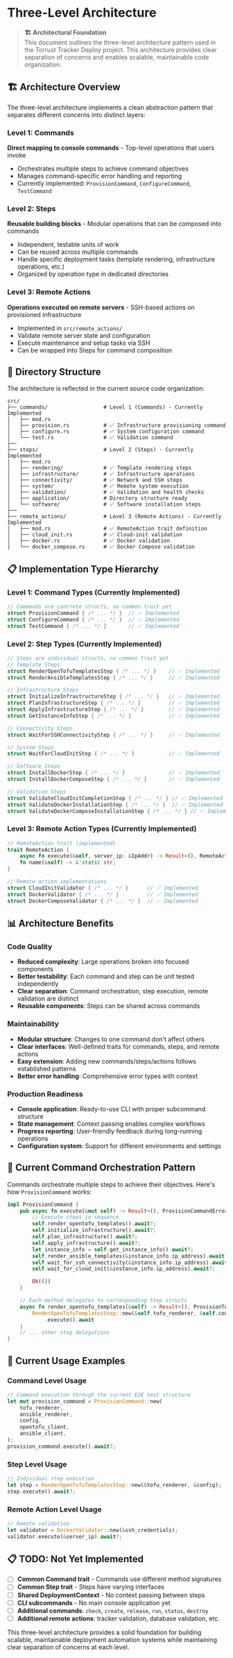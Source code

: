 # Three-Level Architecture

> **🏗️ Architectural Foundation**  
> This document outlines the three-level architecture pattern used in the Torrust Tracker Deploy project. This architecture provides clear separation of concerns and enables scalable, maintainable code organization.

## 🏗️ Architecture Overview

The three-level architecture implements a clean abstraction pattern that separates different concerns into distinct layers:

### Level 1: Commands

**Direct mapping to console commands** - Top-level operations that users invoke

- Orchestrates multiple steps to achieve command objectives
- Manages command-specific error handling and reporting
- Currently implemented: `ProvisionCommand`, `ConfigureCommand`, `TestCommand`

### Level 2: Steps

**Reusable building blocks** - Modular operations that can be composed into commands

- Independent, testable units of work
- Can be reused across multiple commands
- Handle specific deployment tasks (template rendering, infrastructure operations, etc.)
- Organized by operation type in dedicated directories

### Level 3: Remote Actions

**Operations executed on remote servers** - SSH-based actions on provisioned infrastructure

- Implemented in `src/remote_actions/`
- Validate remote server state and configuration
- Execute maintenance and setup tasks via SSH
- Can be wrapped into Steps for command composition

## 📁 Directory Structure

The architecture is reflected in the current source code organization:

```text
src/
├── commands/                  # Level 1 (Commands) - Currently Implemented
│   ├── mod.rs
│   ├── provision.rs           # ✅ Infrastructure provisioning command
│   ├── configure.rs           # ✅ System configuration command
│   └── test.rs                # ✅ Validation command
├──
├── steps/                     # Level 2 (Steps) - Currently Implemented
│   ├── mod.rs
│   ├── rendering/             # ✅ Template rendering steps
│   ├── infrastructure/        # ✅ Infrastructure operations
│   ├── connectivity/          # ✅ Network and SSH steps
│   ├── system/                # ✅ Remote system execution
│   ├── validation/            # ✅ Validation and health checks
│   ├── application/           # Directory structure ready
│   └── software/              # ✅ Software installation steps
├──
├── remote_actions/            # Level 3 (Remote Actions) - Currently Implemented
│   ├── mod.rs                 # ✅ RemoteAction trait definition
│   ├── cloud_init.rs          # ✅ Cloud-init validation
│   ├── docker.rs              # ✅ Docker validation
│   └── docker_compose.rs      # ✅ Docker Compose validation
```

## 📋 Implementation Type Hierarchy

### Level 1: Command Types (Currently Implemented)

```rust
// Commands are concrete structs, no common trait yet
struct ProvisionCommand { /* ... */ }  // ✅ Implemented
struct ConfigureCommand { /* ... */ }  // ✅ Implemented
struct TestCommand { /* ... */ }       // ✅ Implemented
```

### Level 2: Step Types (Currently Implemented)

```rust
// Steps are individual structs, no common trait yet
// Template Steps
struct RenderOpenTofuTemplatesStep { /* ... */ }    // ✅ Implemented
struct RenderAnsibleTemplatesStep { /* ... */ }     // ✅ Implemented

// Infrastructure Steps
struct InitializeInfrastructureStep { /* ... */ }   // ✅ Implemented
struct PlanInfrastructureStep { /* ... */ }         // ✅ Implemented
struct ApplyInfrastructureStep { /* ... */ }        // ✅ Implemented
struct GetInstanceInfoStep { /* ... */ }            // ✅ Implemented

// Connectivity Steps
struct WaitForSSHConnectivityStep { /* ... */ }     // ✅ Implemented

// System Steps
struct WaitForCloudInitStep { /* ... */ }           // ✅ Implemented

// Software Steps
struct InstallDockerStep { /* ... */ }              // ✅ Implemented
struct InstallDockerComposeStep { /* ... */ }       // ✅ Implemented

// Validation Steps
struct ValidateCloudInitCompletionStep { /* ... */ } // ✅ Implemented
struct ValidateDockerInstallationStep { /* ... */ }  // ✅ Implemented
struct ValidateDockerComposeInstallationStep { /* ... */ } // ✅ Implemented
```

### Level 3: Remote Action Types (Currently Implemented)

```rust
// RemoteAction trait (implemented)
trait RemoteAction {
    async fn execute(&self, server_ip: &IpAddr) -> Result<(), RemoteActionError>;
    fn name(&self) -> &'static str;
}

// Remote action implementations
struct CloudInitValidator { /* ... */ }      // ✅ Implemented
struct DockerValidator { /* ... */ }         // ✅ Implemented
struct DockerComposeValidator { /* ... */ }  // ✅ Implemented
```

## 📊 Architecture Benefits

### Code Quality

- **Reduced complexity**: Large operations broken into focused components
- **Better testability**: Each command and step can be unit tested independently
- **Clear separation**: Command orchestration, step execution, remote validation are distinct
- **Reusable components**: Steps can be shared across commands

### Maintainability

- **Modular structure**: Changes to one command don't affect others
- **Clear interfaces**: Well-defined traits for commands, steps, and remote actions
- **Easy extension**: Adding new commands/steps/actions follows established patterns
- **Better error handling**: Comprehensive error types with context

### Production Readiness

- **Console application**: Ready-to-use CLI with proper subcommand structure
- **State management**: Context passing enables complex workflows
- **Progress reporting**: User-friendly feedback during long-running operations
- **Configuration system**: Support for different environments and settings

## 🔄 Current Command Orchestration Pattern

Commands orchestrate multiple steps to achieve their objectives. Here's how `ProvisionCommand` works:

```rust
impl ProvisionCommand {
    pub async fn execute(&mut self) -> Result<(), ProvisionCommandError> {
        // Execute steps in sequence
        self.render_opentofu_templates().await?;
        self.initialize_infrastructure().await?;
        self.plan_infrastructure().await?;
        self.apply_infrastructure().await?;
        let instance_info = self.get_instance_info().await?;
        self.render_ansible_templates(&instance_info.ip_address).await?;
        self.wait_for_ssh_connectivity(&instance_info.ip_address).await?;
        self.wait_for_cloud_init(&instance_info.ip_address).await?;

        Ok(())
    }

    // Each method delegates to corresponding Step structs
    async fn render_opentofu_templates(&self) -> Result<(), ProvisionTemplateError> {
        RenderOpenTofuTemplatesStep::new(&self.tofu_renderer, &self.config)
            .execute().await
    }
    // ... other step delegations
}
```

## 🎯 Current Usage Examples

### Command Level Usage

```rust
// Command execution through the current E2E test structure
let mut provision_command = ProvisionCommand::new(
    tofu_renderer,
    ansible_renderer,
    config,
    opentofu_client,
    ansible_client,
);
provision_command.execute().await?;
```

### Step Level Usage

```rust
// Individual step execution
let step = RenderOpenTofuTemplatesStep::new(&tofu_renderer, &config);
step.execute().await?;
```

### Remote Action Level Usage

```rust
// Remote validation
let validator = DockerValidator::new(&ssh_credentials);
validator.execute(&server_ip).await?;
```

## 📋 TODO: Not Yet Implemented

- [ ] **Common Command trait** - Commands use different method signatures
- [ ] **Common Step trait** - Steps have varying interfaces
- [ ] **Shared DeploymentContext** - No context passing between steps
- [ ] **CLI subcommands** - No main console application yet
- [ ] **Additional commands**: `check`, `create`, `release`, `run`, `status`, `destroy`
- [ ] **Additional remote actions**: tracker validation, database validation, etc.

This three-level architecture provides a solid foundation for building scalable, maintainable deployment automation systems while maintaining clear separation of concerns at each level.
